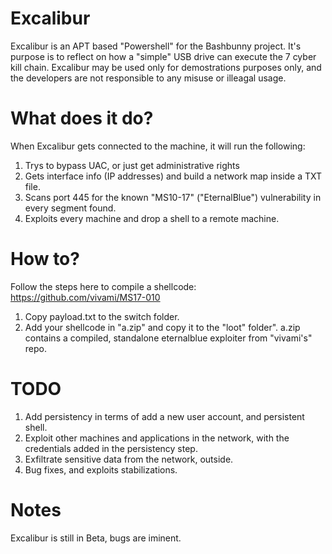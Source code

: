 # Excalibur
Excalibur is an APT based "Powershell" for the Bashbunny project.
It's purpose is to reflect on how a "simple" USB drive can execute the 7 cyber kill chain.
Excalibur may be used only for demostrations purposes only, and the developers are not responsible to any misuse or illeagal usage.


# What does it do?
When Excalibur gets connected to the machine, it will run the following:

1. Trys to bypass UAC, or just get administrative rights
2. Gets interface info (IP addresses) and build a network map inside a TXT file.
3. Scans port 445 for the known "MS10-17" ("EternalBlue") vulnerability in every segment found.
4. Exploits every machine and drop a shell to a remote machine.


# How to?
Follow the steps here to compile a shellcode:
https://github.com/vivami/MS17-010

1. Copy payload.txt to the switch folder.
2. Add your shellcode in "a.zip" and copy it to the "loot" folder".
a.zip contains a compiled, standalone eternalblue exploiter from "vivami's" repo.


# TODO
1. Add persistency in terms of add a new user account, and persistent shell.
2. Exploit other machines and applications in the network, with the credentials added in the persistency step.
3. Exfiltrate sensitive data from the network, outside.
4. Bug fixes, and exploits stabilizations.


# Notes
Excalibur is still in Beta, bugs are iminent.
